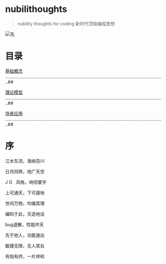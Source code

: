 # nubilithoughts
> nubility thoughts for coding  新时代顶级编程思想

![先](http://7u.isaacxu.com/tqvy0t.png)


# 目录

[基础概念](./basic.md) ..............................................................................................................................##

[理论模型](./theory.md) ..............................................................................................................................##

[场景应用](./scenes.md) ..............................................................................................................................##


# 序

江水东流，海纳百川

日月同辉，地广天空

J G<span style="margin-left:12px">风格</span>，响彻寰宇

上可通天，下可遁地

世间万物，均循其理

编码于此，天造地设

bug退散，性能炸天

先于他人，功能速出

敏捷无限，无人其右

有始有终，一片祥和







